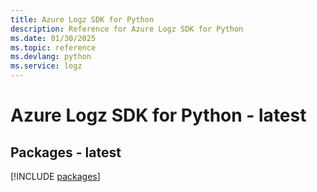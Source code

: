 ```yaml
---
title: Azure Logz SDK for Python
description: Reference for Azure Logz SDK for Python
ms.date: 01/30/2025
ms.topic: reference
ms.devlang: python
ms.service: logz
---
```

# Azure Logz SDK for Python - latest
## Packages - latest
[!INCLUDE [packages](logz-index.md)]